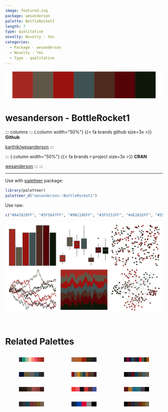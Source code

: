 ```yaml
---
image: featured.svg
package: wesanderson
palette: BottleRocket1
length: 7
type: qualitative
novelty: Novelty - Yes
categories:
  - Package - wesanderson
  - Novelty - Yes
  - Type - qualitative
---
```


![](featured.svg)

# wesanderson - BottleRocket1 

::: columns
::: {.column width="50%"}
{{< fa brands github size=3x >}}
**Github**

[karthik/wesanderson](https://github.com/karthik/wesanderson)
:::

::: {.column width="50%"}
{{< fa brands r-project size=3x >}}
**CRAN**

[wesanderson](https://CRAN.R-project.org/package=wesanderson)
:::
:::

<hr> 

Use with [paletteer](https://emilhvitfeldt.github.io/paletteer/) package:

```r
library(paletteer)
paletteer_d("wesanderson::BottleRocket1")
```

Use raw:

```r
c("#A42820FF", "#5F5647FF", "#9B110EFF", "#3F5151FF", "#4E2A1EFF", "#550307FF", "#0C1707FF")
``` 

![](examples.svg) 

<br>

# Related Palettes

<div class="list" style="display: grid; grid-template-columns: auto auto auto;"> <figure class="figure">
<a href="../../awtools/a_palette/"> <img src="../../awtools/a_palette/featured.svg" style="width: 100%;" class="figure-img"></a>
</figure> <figure class="figure">
<a href="../../yarrr/brave/"> <img src="../../yarrr/brave/featured.svg" style="width: 100%;" class="figure-img"></a>
</figure> <figure class="figure">
<a href="../../ggsci/hallmarks_dark_cosmic/"> <img src="../../ggsci/hallmarks_dark_cosmic/featured.svg" style="width: 100%;" class="figure-img"></a>
</figure> <figure class="figure">
<a href="../../ggprism/waves/"> <img src="../../ggprism/waves/featured.svg" style="width: 100%;" class="figure-img"></a>
</figure> <figure class="figure">
<a href="../../ggsci/dark_uchicago/"> <img src="../../ggsci/dark_uchicago/featured.svg" style="width: 100%;" class="figure-img"></a>
</figure> <figure class="figure">
<a href="../../ghibli/KikiDark/"> <img src="../../ghibli/KikiDark/featured.svg" style="width: 100%;" class="figure-img"></a>
</figure> <figure class="figure">
<a href="../../beyonce/X4/"> <img src="../../beyonce/X4/featured.svg" style="width: 100%;" class="figure-img"></a>
</figure> <figure class="figure">
<a href="../../NineteenEightyR/cobra/"> <img src="../../NineteenEightyR/cobra/featured.svg" style="width: 100%;" class="figure-img"></a>
</figure> <figure class="figure">
<a href="../../trekcolors/starfleet2/"> <img src="../../trekcolors/starfleet2/featured.svg" style="width: 100%;" class="figure-img"></a>
</figure> <figure class="figure">
<a href="../../ghibli/PonyoDark/"> <img src="../../ghibli/PonyoDark/featured.svg" style="width: 100%;" class="figure-img"></a>
</figure> <figure class="figure">
<a href="../../nbapalettes/sixers/"> <img src="../../nbapalettes/sixers/featured.svg" style="width: 100%;" class="figure-img"></a>
</figure> <figure class="figure">
<a href="../../ghibli/MononokeDark/"> <img src="../../ghibli/MononokeDark/featured.svg" style="width: 100%;" class="figure-img"></a>
</figure> 
</div>
